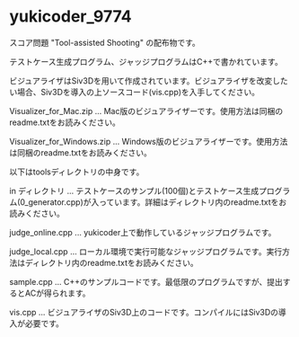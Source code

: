 # yukicoder_9774

スコア問題 "Tool-assisted Shooting" の配布物です。

テストケース生成プログラム、ジャッジプログラムはC++で書かれています。

ビジュアライザはSiv3Dを用いて作成されています。ビジュアライザを改変したい場合、Siv3Dを導入の上ソースコード(vis.cpp)を入手してください。


Visualizer_for_Mac.zip ... Mac版のビジュアライザーです。使用方法は同梱のreadme.txtをお読みください。

Visualizer_for_Windows.zip ... Windows版のビジュアライザーです。使用方法は同梱のreadme.txtをお読みください。


以下はtoolsディレクトリの中身です。

in ディレクトリ ... テストケースのサンプル(100個)とテストケース生成プログラム(0_generator.cpp)が入っています。詳細はディレクトリ内のreadme.txtをお読みください。

judge_online.cpp ... yukicoder上で動作しているジャッジプログラムです。

judge_local.cpp ... ローカル環境で実行可能なジャッジプログラムです。実行方法はディレクトリ内のreadme.txtをお読みください。

sample.cpp ... C++のサンプルコードです。最低限のプログラムですが、提出するとACが得られます。

vis.cpp ... ビジュアライザのSiv3D上のコードです。コンパイルにはSiv3Dの導入が必要です。
